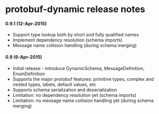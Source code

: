 protobuf-dynamic release notes
==============================

#### 0.9.1 (12-Apr-2015)
* Support type lookup both by short and fully qualified names
* Implement dependency resolution (schema imports)
* Message name collision handling (during schema merging)

#### 0.9 (6-Apr-2015)
* Initial release - introduce DynamicSchema, MessageDefinition, EnumDefinition
* Supports the major protobuf features: primitive types, complex and nested types, labels, default values, etc
* Supports schema serialization and deserialization
* Limitation: no dependency resolution yet (schema imports)
* Limitation: no message name collision handling yet (during schema merging)
